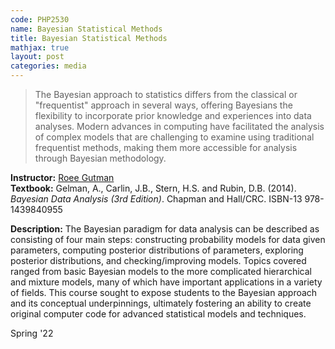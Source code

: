 ```yaml
---
code: PHP2530 
name: Bayesian Statistical Methods
title: Bayesian Statistical Methods
mathjax: true
layout: post
categories: media
---
```


>  The Bayesian approach to statistics differs from the classical or "frequentist" approach in several ways, offering Bayesians the flexibility to incorporate prior knowledge and experiences into data analyses. Modern advances in computing have facilitated the analysis of complex models that are challenging to examine using traditional frequentist methods, making them more accessible for analysis through Bayesian methodology.

**Instructor:** [Roee Gutman](https://vivo.brown.edu/display/rg5) <br>
**Textbook:** Gelman, A., Carlin, J.B., Stern, H.S. and Rubin, D.B. (2014). *Bayesian Data Analysis (3rd Edition)*. Chapman and Hall/CRC. ISBN-13 978-1439840955

**Description:**  The Bayesian paradigm for data analysis can be described as consisting of four main steps: constructing probability models for data given parameters, computing posterior distributions of parameters, exploring posterior distributions, and checking/improving models. Topics covered ranged from basic Bayesian models to the more complicated hierarchical and mixture models, many of which have important applications in a variety of fields. This course sought to expose students to the Bayesian approach and its conceptual underpinnings, ultimately fostering an ability to create original computer code for advanced statistical models and techniques. 

Spring '22

